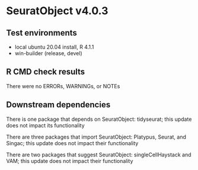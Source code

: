 # SeuratObject v4.0.3

## Test environments
* local ubuntu 20.04 install, R 4.1.1
* win-builder (release, devel)

## R CMD check results

There were no ERRORs, WARNINGs, or NOTEs

## Downstream dependencies

There is one package that depends on SeuratObject: tidyseurat; this update does not impact its functionality

There are three packages that import SeuratObject: Platypus, Seurat, and Singac; this update does not impact their functionality

There are two packages that suggest SeuratObject: singleCellHaystack and VAM; this update does not impact their functionality
